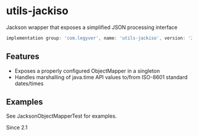 # utils-jackiso
Jackson wrapper that exposes a simplified JSON processing interface

```gradle
implementation group: 'com.legyver', name: 'utils-jackiso', version: '2.1.0.0'
```
## Features
- Exposes a properly configured ObjectMapper in a singleton
- Handles marshalling of java.time API values to/from ISO-8601 standard dates/times

## Examples
See JacksonObjectMapperTest for examples.


Since 2.1